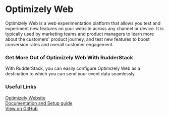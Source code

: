 # Optimizely Web

Optimizely Web is a web experimentation platform that allows you test and experiment new features on your website across any channel or device. It is typically used by marketing teams and product managers to learn more about the customers' product journey, and test new features to boost conversion rates and overall customer engagement.

### Get More Out of Optimizely Web With RudderStack

With RudderStack, you can easily configure Optimizely Web as a destination to which you can send your event data seamlessly.

### Useful Links

[Optimizely Website][]  
[Documentation and Setup guide][]  
[View on GitHub][]

[//]: # "These are reference links used in the body of this note and get stripped out when the markdown processor does its job. There is no need to format nicely because it shouldn't be seen. Thanks SO - http://stackoverflow.com/questions/4823468/store-comments-in-markdown-syntax"

[optimizely website]: https://www.optimizely.com/platform/experimentation/
[documentation and setup guide]: https://docs.rudderstack.com/destinations/optimizely-web
[view on github]: https://github.com/rudderlabs?q=optimizely&type=&language=
